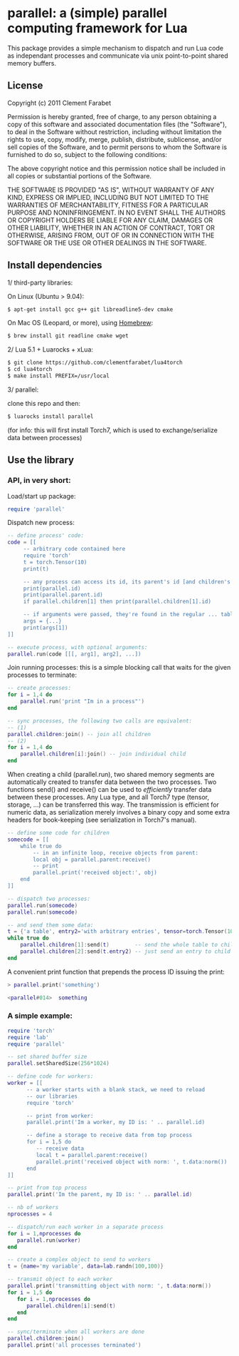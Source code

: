 # parallel: a (simple) parallel computing framework for Lua

This package provides a simple mechanism to dispatch and run Lua code
as independant processes and communicate via unix point-to-point 
shared memory buffers.

## License

Copyright (c) 2011 Clement Farabet

Permission is hereby granted, free of charge, to any person obtaining
a copy of this software and associated documentation files (the
"Software"), to deal in the Software without restriction, including
without limitation the rights to use, copy, modify, merge, publish,
distribute, sublicense, and/or sell copies of the Software, and to
permit persons to whom the Software is furnished to do so, subject to
the following conditions:

The above copyright notice and this permission notice shall be
included in all copies or substantial portions of the Software.

THE SOFTWARE IS PROVIDED "AS IS", WITHOUT WARRANTY OF ANY KIND,
EXPRESS OR IMPLIED, INCLUDING BUT NOT LIMITED TO THE WARRANTIES OF
MERCHANTABILITY, FITNESS FOR A PARTICULAR PURPOSE AND
NONINFRINGEMENT. IN NO EVENT SHALL THE AUTHORS OR COPYRIGHT HOLDERS BE
LIABLE FOR ANY CLAIM, DAMAGES OR OTHER LIABILITY, WHETHER IN AN ACTION
OF CONTRACT, TORT OR OTHERWISE, ARISING FROM, OUT OF OR IN CONNECTION
WITH THE SOFTWARE OR THE USE OR OTHER DEALINGS IN THE SOFTWARE.

## Install dependencies 

1/ third-party libraries:

On Linux (Ubuntu > 9.04):

``` sh
$ apt-get install gcc g++ git libreadline5-dev cmake
```

On Mac OS (Leopard, or more), using [Homebrew](http://mxcl.github.com/homebrew/):

``` sh
$ brew install git readline cmake wget
```

2/ Lua 5.1 + Luarocks + xLua:

``` sh
$ git clone https://github.com/clementfarabet/lua4torch
$ cd lua4torch
$ make install PREFIX=/usr/local
```

3/ parallel:

clone this repo and then:

``` sh
$ luarocks install parallel
```

(for info: this will first install Torch7, which is used to exchange/serialize
data between processes)

## Use the library

### API, in very short:

Load/start up package:

``` lua
require 'parallel'
```

Dispatch new process:

``` lua
-- define process' code:
code = [[
     -- arbitrary code contained here
     require 'torch'
     t = torch.Tensor(10)
     print(t)

     -- any process can access its id, its parent's id [and children's id]
     print(parallel.id)
     print(parallel.parent.id)
     if parallel.children[1] then print(parallel.children[1].id)

     -- if arguments were passed, they're found in the regular ... table        
     args = {...}    
     print(args[1])
]]

-- execute process, with optional arguments:
parallel.run(code [[[, arg1], arg2], ...])
```

Join running processes: this is a simple blocking call that waits for the 
given processes to terminate:

``` lua
-- create processes:
for i = 1,4 do
    parallel.run('print "Im in a process"')
end

-- sync processes, the following two calls are equivalent:
-- (1)
parallel.children:join() -- join all children
-- (2)
for i = 1,4 do
    parallel.children[i]:join() -- join individual child
end
```

When creating a child (parallel.run), two shared memory segments are automatically
created to transfer data between the two processes. Two functions send() and receive()
can be used to *efficiently* transfer data between these processes. Any Lua type, 
and all Torch7 type (tensor, storage, ...) can be transferred this way. The transmission
is efficient for numeric data, as serialization merely involves a binary copy and
some extra headers for book-keeping (see serialization in Torch7's manual).

``` lua
-- define some code for children
somecode = [[
    while true do
        -- in an infinite loop, receive objects from parent:
        local obj = parallel.parent:receive()
        -- print
        parallel.print('received object:', obj)
    end
]]

-- dispatch two processes:
parallel.run(somecode)
parallel.run(somecode)

-- and send them some data:
t = {'a table', entry2='with arbitrary entries', tensor=torch.Tensor(100,100)}
while true do
    parallel.children[1]:send(t)        -- send the whole table to child 1
    parallel.children[2]:send(t.entry2) -- just send an entry to child 2
end
```

A convenient print function that prepends the process ID issuing the print:

``` lua
> parallel.print('something')

<parallel#014>  something
```

### A simple example:

``` lua
require 'torch'
require 'lab'
require 'parallel'

-- set shared buffer size
parallel.setSharedSize(256*1024)

-- define code for workers:
worker = [[
      -- a worker starts with a blank stack, we need to reload
      -- our libraries
      require 'torch'

      -- print from worker:
      parallel.print('Im a worker, my ID is: ' .. parallel.id)

      -- define a storage to receive data from top process
      for i = 1,5 do
         -- receive data
         local t = parallel.parent:receive()
         parallel.print('received object with norm: ', t.data:norm())
      end
]]

-- print from top process
parallel.print('Im the parent, my ID is: ' .. parallel.id)

-- nb of workers
nprocesses = 4

-- dispatch/run each worker in a separate process
for i = 1,nprocesses do
   parallel.run(worker)
end

-- create a complex object to send to workers
t = {name='my variable', data=lab.randn(100,100)}

-- transmit object to each worker
parallel.print('transmitting object with norm: ', t.data:norm())
for i = 1,5 do
   for i = 1,nprocesses do
      parallel.children[i]:send(t)
   end
end

-- sync/terminate when all workers are done
parallel.children:join()
parallel.print('all processes terminated')
```
